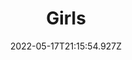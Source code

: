---
layout: artwork.njk
title: Girls
description: "\"Girls\" is part of a series called \"Letters for Migrating Birds\". 2022"
date: 2022-05-17T21:15:54.927Z
media: Pencil Crayon
canvas: 100% Cotton Paper
size: 9"x12"
sale: false
price: 100
prints:
  enabled: true
  options:
    - size: 8"x10"
      price: 20
    - size: 11"x14"
      price: 30
image: /static/img/artwork/girls-1-site.jpg
homeImage: /static/img/artwork/girls-1-home.jpg
orientation: landscape
---